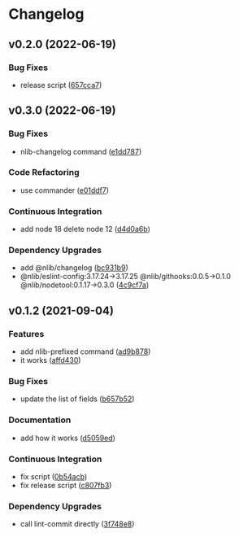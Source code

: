 # Changelog

## v0.2.0 (2022-06-19)

### Bug Fixes

- release script ([657cca7](https://github.com/nlibjs/cleanup-package-json/commit/657cca78213636059c7fb8465357b4fa22ef6259))


## v0.3.0 (2022-06-19)

### Bug Fixes

- nlib-changelog command ([e1dd787](https://github.com/nlibjs/cleanup-package-json/commit/e1dd78731283e944463db40e8579f506fad946a7))

### Code Refactoring

- use commander ([e01ddf7](https://github.com/nlibjs/cleanup-package-json/commit/e01ddf7f1bc7bcff6f975a356f2fc56876946da9))

### Continuous Integration

- add node 18 delete node 12 ([d4d0a6b](https://github.com/nlibjs/cleanup-package-json/commit/d4d0a6b292dc2d34006b00c466d6d079fa3cd81d))

### Dependency Upgrades

- add @nlib/changelog ([bc931b9](https://github.com/nlibjs/cleanup-package-json/commit/bc931b9d63a5cf53822484ce0561fb9064fea33d))
- @nlib/eslint-config:3.17.24→3.17.25 @nlib/githooks:0.0.5→0.1.0 @nlib/nodetool:0.1.17→0.3.0 ([4c9cf7a](https://github.com/nlibjs/cleanup-package-json/commit/4c9cf7a40bb808888e07157a24fb5c74bc34197e))


## v0.1.2 (2021-09-04)

### Features

- add nlib-prefixed command ([ad9b878](https://github.com/nlibjs/cleanup-package-json/commit/ad9b878e813938ac7fe2572fc145fb29b2317508))
- it works ([affd430](https://github.com/nlibjs/cleanup-package-json/commit/affd4302dd871d3318ac3a7cc8eec4acea9ebb86))

### Bug Fixes

- update the list of fields ([b657b52](https://github.com/nlibjs/cleanup-package-json/commit/b657b5288230c77747e81351e7040ee9a17db7ee))

### Documentation

- add how it works ([d5059ed](https://github.com/nlibjs/cleanup-package-json/commit/d5059eda45ddb60cfeb66fc02c8f8168d0968dd7))

### Continuous Integration

- fix script ([0b54acb](https://github.com/nlibjs/cleanup-package-json/commit/0b54acbbfc8fd26cd8ce667c6ccd2b9553ac37f5))
- fix release script ([c807fb3](https://github.com/nlibjs/cleanup-package-json/commit/c807fb3800f2450634b569574a9c61532c2815e9))

### Dependency Upgrades

- call lint-commit directly ([3f748e8](https://github.com/nlibjs/cleanup-package-json/commit/3f748e85a5efc85ca88ca4ad3d981f71a1d28422))


